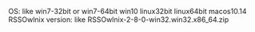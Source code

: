 <!-- check frequently asked questions first: https://github.com/Xyrio/RSSOwlnix/wiki/FAQ -->

OS: like win7-32bit or win7-64bit win10 linux32bit linux64bit macos10.14
RSSOwlnix version: like RSSOwlnix-2-8-0-win32.win32.x86_64.zip

